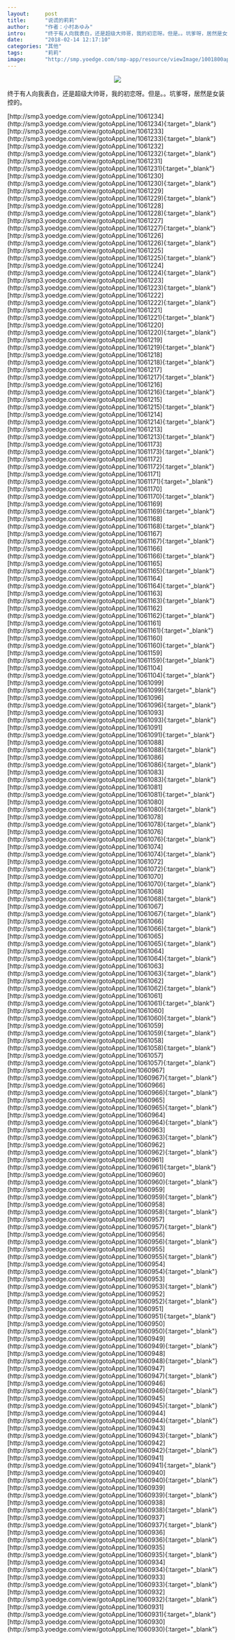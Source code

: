 ```yaml
---
layout:     post
title:      "说谎的莉莉"
author:     "作者：小村あゆみ"
intro:      "终于有人向我表白，还是超级大帅哥，我的初恋呀。但是。。坑爹呀，居然是女装控的。"
date:       "2018-02-14 12:17:10"
categories: "其他"
tags:       "莉莉"
image:      "http://smp.yoedge.com/smp-app/resource/viewImage/1001800appline.png"
---
```

<div style="text-align: center">
<p><img src="http://smp.yoedge.com/smp-app/resource/viewImage/1001800appline.png"/></p>
</div>
<p class="post-meta">
<span>终于有人向我表白，还是超级大帅哥，我的初恋呀。但是。。坑爹呀，居然是女装控的。</span>
</p>
[http://smp3.yoedge.com/view/gotoAppLine/1061234](http://smp3.yoedge.com/view/gotoAppLine/1061234){:target="_blank"}
[http://smp3.yoedge.com/view/gotoAppLine/1061233](http://smp3.yoedge.com/view/gotoAppLine/1061233){:target="_blank"}
[http://smp3.yoedge.com/view/gotoAppLine/1061232](http://smp3.yoedge.com/view/gotoAppLine/1061232){:target="_blank"}
[http://smp3.yoedge.com/view/gotoAppLine/1061231](http://smp3.yoedge.com/view/gotoAppLine/1061231){:target="_blank"}
[http://smp3.yoedge.com/view/gotoAppLine/1061230](http://smp3.yoedge.com/view/gotoAppLine/1061230){:target="_blank"}
[http://smp3.yoedge.com/view/gotoAppLine/1061229](http://smp3.yoedge.com/view/gotoAppLine/1061229){:target="_blank"}
[http://smp3.yoedge.com/view/gotoAppLine/1061228](http://smp3.yoedge.com/view/gotoAppLine/1061228){:target="_blank"}
[http://smp3.yoedge.com/view/gotoAppLine/1061227](http://smp3.yoedge.com/view/gotoAppLine/1061227){:target="_blank"}
[http://smp3.yoedge.com/view/gotoAppLine/1061226](http://smp3.yoedge.com/view/gotoAppLine/1061226){:target="_blank"}
[http://smp3.yoedge.com/view/gotoAppLine/1061225](http://smp3.yoedge.com/view/gotoAppLine/1061225){:target="_blank"}
[http://smp3.yoedge.com/view/gotoAppLine/1061224](http://smp3.yoedge.com/view/gotoAppLine/1061224){:target="_blank"}
[http://smp3.yoedge.com/view/gotoAppLine/1061223](http://smp3.yoedge.com/view/gotoAppLine/1061223){:target="_blank"}
[http://smp3.yoedge.com/view/gotoAppLine/1061222](http://smp3.yoedge.com/view/gotoAppLine/1061222){:target="_blank"}
[http://smp3.yoedge.com/view/gotoAppLine/1061221](http://smp3.yoedge.com/view/gotoAppLine/1061221){:target="_blank"}
[http://smp3.yoedge.com/view/gotoAppLine/1061220](http://smp3.yoedge.com/view/gotoAppLine/1061220){:target="_blank"}
[http://smp3.yoedge.com/view/gotoAppLine/1061219](http://smp3.yoedge.com/view/gotoAppLine/1061219){:target="_blank"}
[http://smp3.yoedge.com/view/gotoAppLine/1061218](http://smp3.yoedge.com/view/gotoAppLine/1061218){:target="_blank"}
[http://smp3.yoedge.com/view/gotoAppLine/1061217](http://smp3.yoedge.com/view/gotoAppLine/1061217){:target="_blank"}
[http://smp3.yoedge.com/view/gotoAppLine/1061216](http://smp3.yoedge.com/view/gotoAppLine/1061216){:target="_blank"}
[http://smp3.yoedge.com/view/gotoAppLine/1061215](http://smp3.yoedge.com/view/gotoAppLine/1061215){:target="_blank"}
[http://smp3.yoedge.com/view/gotoAppLine/1061214](http://smp3.yoedge.com/view/gotoAppLine/1061214){:target="_blank"}
[http://smp3.yoedge.com/view/gotoAppLine/1061213](http://smp3.yoedge.com/view/gotoAppLine/1061213){:target="_blank"}
[http://smp3.yoedge.com/view/gotoAppLine/1061173](http://smp3.yoedge.com/view/gotoAppLine/1061173){:target="_blank"}
[http://smp3.yoedge.com/view/gotoAppLine/1061172](http://smp3.yoedge.com/view/gotoAppLine/1061172){:target="_blank"}
[http://smp3.yoedge.com/view/gotoAppLine/1061171](http://smp3.yoedge.com/view/gotoAppLine/1061171){:target="_blank"}
[http://smp3.yoedge.com/view/gotoAppLine/1061170](http://smp3.yoedge.com/view/gotoAppLine/1061170){:target="_blank"}
[http://smp3.yoedge.com/view/gotoAppLine/1061169](http://smp3.yoedge.com/view/gotoAppLine/1061169){:target="_blank"}
[http://smp3.yoedge.com/view/gotoAppLine/1061168](http://smp3.yoedge.com/view/gotoAppLine/1061168){:target="_blank"}
[http://smp3.yoedge.com/view/gotoAppLine/1061167](http://smp3.yoedge.com/view/gotoAppLine/1061167){:target="_blank"}
[http://smp3.yoedge.com/view/gotoAppLine/1061166](http://smp3.yoedge.com/view/gotoAppLine/1061166){:target="_blank"}
[http://smp3.yoedge.com/view/gotoAppLine/1061165](http://smp3.yoedge.com/view/gotoAppLine/1061165){:target="_blank"}
[http://smp3.yoedge.com/view/gotoAppLine/1061164](http://smp3.yoedge.com/view/gotoAppLine/1061164){:target="_blank"}
[http://smp3.yoedge.com/view/gotoAppLine/1061163](http://smp3.yoedge.com/view/gotoAppLine/1061163){:target="_blank"}
[http://smp3.yoedge.com/view/gotoAppLine/1061162](http://smp3.yoedge.com/view/gotoAppLine/1061162){:target="_blank"}
[http://smp3.yoedge.com/view/gotoAppLine/1061161](http://smp3.yoedge.com/view/gotoAppLine/1061161){:target="_blank"}
[http://smp3.yoedge.com/view/gotoAppLine/1061160](http://smp3.yoedge.com/view/gotoAppLine/1061160){:target="_blank"}
[http://smp3.yoedge.com/view/gotoAppLine/1061159](http://smp3.yoedge.com/view/gotoAppLine/1061159){:target="_blank"}
[http://smp3.yoedge.com/view/gotoAppLine/1061104](http://smp3.yoedge.com/view/gotoAppLine/1061104){:target="_blank"}
[http://smp3.yoedge.com/view/gotoAppLine/1061099](http://smp3.yoedge.com/view/gotoAppLine/1061099){:target="_blank"}
[http://smp3.yoedge.com/view/gotoAppLine/1061096](http://smp3.yoedge.com/view/gotoAppLine/1061096){:target="_blank"}
[http://smp3.yoedge.com/view/gotoAppLine/1061093](http://smp3.yoedge.com/view/gotoAppLine/1061093){:target="_blank"}
[http://smp3.yoedge.com/view/gotoAppLine/1061091](http://smp3.yoedge.com/view/gotoAppLine/1061091){:target="_blank"}
[http://smp3.yoedge.com/view/gotoAppLine/1061088](http://smp3.yoedge.com/view/gotoAppLine/1061088){:target="_blank"}
[http://smp3.yoedge.com/view/gotoAppLine/1061086](http://smp3.yoedge.com/view/gotoAppLine/1061086){:target="_blank"}
[http://smp3.yoedge.com/view/gotoAppLine/1061083](http://smp3.yoedge.com/view/gotoAppLine/1061083){:target="_blank"}
[http://smp3.yoedge.com/view/gotoAppLine/1061081](http://smp3.yoedge.com/view/gotoAppLine/1061081){:target="_blank"}
[http://smp3.yoedge.com/view/gotoAppLine/1061080](http://smp3.yoedge.com/view/gotoAppLine/1061080){:target="_blank"}
[http://smp3.yoedge.com/view/gotoAppLine/1061078](http://smp3.yoedge.com/view/gotoAppLine/1061078){:target="_blank"}
[http://smp3.yoedge.com/view/gotoAppLine/1061076](http://smp3.yoedge.com/view/gotoAppLine/1061076){:target="_blank"}
[http://smp3.yoedge.com/view/gotoAppLine/1061074](http://smp3.yoedge.com/view/gotoAppLine/1061074){:target="_blank"}
[http://smp3.yoedge.com/view/gotoAppLine/1061072](http://smp3.yoedge.com/view/gotoAppLine/1061072){:target="_blank"}
[http://smp3.yoedge.com/view/gotoAppLine/1061070](http://smp3.yoedge.com/view/gotoAppLine/1061070){:target="_blank"}
[http://smp3.yoedge.com/view/gotoAppLine/1061068](http://smp3.yoedge.com/view/gotoAppLine/1061068){:target="_blank"}
[http://smp3.yoedge.com/view/gotoAppLine/1061067](http://smp3.yoedge.com/view/gotoAppLine/1061067){:target="_blank"}
[http://smp3.yoedge.com/view/gotoAppLine/1061066](http://smp3.yoedge.com/view/gotoAppLine/1061066){:target="_blank"}
[http://smp3.yoedge.com/view/gotoAppLine/1061065](http://smp3.yoedge.com/view/gotoAppLine/1061065){:target="_blank"}
[http://smp3.yoedge.com/view/gotoAppLine/1061064](http://smp3.yoedge.com/view/gotoAppLine/1061064){:target="_blank"}
[http://smp3.yoedge.com/view/gotoAppLine/1061063](http://smp3.yoedge.com/view/gotoAppLine/1061063){:target="_blank"}
[http://smp3.yoedge.com/view/gotoAppLine/1061062](http://smp3.yoedge.com/view/gotoAppLine/1061062){:target="_blank"}
[http://smp3.yoedge.com/view/gotoAppLine/1061061](http://smp3.yoedge.com/view/gotoAppLine/1061061){:target="_blank"}
[http://smp3.yoedge.com/view/gotoAppLine/1061060](http://smp3.yoedge.com/view/gotoAppLine/1061060){:target="_blank"}
[http://smp3.yoedge.com/view/gotoAppLine/1061059](http://smp3.yoedge.com/view/gotoAppLine/1061059){:target="_blank"}
[http://smp3.yoedge.com/view/gotoAppLine/1061058](http://smp3.yoedge.com/view/gotoAppLine/1061058){:target="_blank"}
[http://smp3.yoedge.com/view/gotoAppLine/1061057](http://smp3.yoedge.com/view/gotoAppLine/1061057){:target="_blank"}
[http://smp3.yoedge.com/view/gotoAppLine/1060967](http://smp3.yoedge.com/view/gotoAppLine/1060967){:target="_blank"}
[http://smp3.yoedge.com/view/gotoAppLine/1060966](http://smp3.yoedge.com/view/gotoAppLine/1060966){:target="_blank"}
[http://smp3.yoedge.com/view/gotoAppLine/1060965](http://smp3.yoedge.com/view/gotoAppLine/1060965){:target="_blank"}
[http://smp3.yoedge.com/view/gotoAppLine/1060964](http://smp3.yoedge.com/view/gotoAppLine/1060964){:target="_blank"}
[http://smp3.yoedge.com/view/gotoAppLine/1060963](http://smp3.yoedge.com/view/gotoAppLine/1060963){:target="_blank"}
[http://smp3.yoedge.com/view/gotoAppLine/1060962](http://smp3.yoedge.com/view/gotoAppLine/1060962){:target="_blank"}
[http://smp3.yoedge.com/view/gotoAppLine/1060961](http://smp3.yoedge.com/view/gotoAppLine/1060961){:target="_blank"}
[http://smp3.yoedge.com/view/gotoAppLine/1060960](http://smp3.yoedge.com/view/gotoAppLine/1060960){:target="_blank"}
[http://smp3.yoedge.com/view/gotoAppLine/1060959](http://smp3.yoedge.com/view/gotoAppLine/1060959){:target="_blank"}
[http://smp3.yoedge.com/view/gotoAppLine/1060958](http://smp3.yoedge.com/view/gotoAppLine/1060958){:target="_blank"}
[http://smp3.yoedge.com/view/gotoAppLine/1060957](http://smp3.yoedge.com/view/gotoAppLine/1060957){:target="_blank"}
[http://smp3.yoedge.com/view/gotoAppLine/1060956](http://smp3.yoedge.com/view/gotoAppLine/1060956){:target="_blank"}
[http://smp3.yoedge.com/view/gotoAppLine/1060955](http://smp3.yoedge.com/view/gotoAppLine/1060955){:target="_blank"}
[http://smp3.yoedge.com/view/gotoAppLine/1060954](http://smp3.yoedge.com/view/gotoAppLine/1060954){:target="_blank"}
[http://smp3.yoedge.com/view/gotoAppLine/1060953](http://smp3.yoedge.com/view/gotoAppLine/1060953){:target="_blank"}
[http://smp3.yoedge.com/view/gotoAppLine/1060952](http://smp3.yoedge.com/view/gotoAppLine/1060952){:target="_blank"}
[http://smp3.yoedge.com/view/gotoAppLine/1060951](http://smp3.yoedge.com/view/gotoAppLine/1060951){:target="_blank"}
[http://smp3.yoedge.com/view/gotoAppLine/1060950](http://smp3.yoedge.com/view/gotoAppLine/1060950){:target="_blank"}
[http://smp3.yoedge.com/view/gotoAppLine/1060949](http://smp3.yoedge.com/view/gotoAppLine/1060949){:target="_blank"}
[http://smp3.yoedge.com/view/gotoAppLine/1060948](http://smp3.yoedge.com/view/gotoAppLine/1060948){:target="_blank"}
[http://smp3.yoedge.com/view/gotoAppLine/1060947](http://smp3.yoedge.com/view/gotoAppLine/1060947){:target="_blank"}
[http://smp3.yoedge.com/view/gotoAppLine/1060946](http://smp3.yoedge.com/view/gotoAppLine/1060946){:target="_blank"}
[http://smp3.yoedge.com/view/gotoAppLine/1060945](http://smp3.yoedge.com/view/gotoAppLine/1060945){:target="_blank"}
[http://smp3.yoedge.com/view/gotoAppLine/1060944](http://smp3.yoedge.com/view/gotoAppLine/1060944){:target="_blank"}
[http://smp3.yoedge.com/view/gotoAppLine/1060943](http://smp3.yoedge.com/view/gotoAppLine/1060943){:target="_blank"}
[http://smp3.yoedge.com/view/gotoAppLine/1060942](http://smp3.yoedge.com/view/gotoAppLine/1060942){:target="_blank"}
[http://smp3.yoedge.com/view/gotoAppLine/1060941](http://smp3.yoedge.com/view/gotoAppLine/1060941){:target="_blank"}
[http://smp3.yoedge.com/view/gotoAppLine/1060940](http://smp3.yoedge.com/view/gotoAppLine/1060940){:target="_blank"}
[http://smp3.yoedge.com/view/gotoAppLine/1060939](http://smp3.yoedge.com/view/gotoAppLine/1060939){:target="_blank"}
[http://smp3.yoedge.com/view/gotoAppLine/1060938](http://smp3.yoedge.com/view/gotoAppLine/1060938){:target="_blank"}
[http://smp3.yoedge.com/view/gotoAppLine/1060937](http://smp3.yoedge.com/view/gotoAppLine/1060937){:target="_blank"}
[http://smp3.yoedge.com/view/gotoAppLine/1060936](http://smp3.yoedge.com/view/gotoAppLine/1060936){:target="_blank"}
[http://smp3.yoedge.com/view/gotoAppLine/1060935](http://smp3.yoedge.com/view/gotoAppLine/1060935){:target="_blank"}
[http://smp3.yoedge.com/view/gotoAppLine/1060934](http://smp3.yoedge.com/view/gotoAppLine/1060934){:target="_blank"}
[http://smp3.yoedge.com/view/gotoAppLine/1060933](http://smp3.yoedge.com/view/gotoAppLine/1060933){:target="_blank"}
[http://smp3.yoedge.com/view/gotoAppLine/1060932](http://smp3.yoedge.com/view/gotoAppLine/1060932){:target="_blank"}
[http://smp3.yoedge.com/view/gotoAppLine/1060931](http://smp3.yoedge.com/view/gotoAppLine/1060931){:target="_blank"}
[http://smp3.yoedge.com/view/gotoAppLine/1060930](http://smp3.yoedge.com/view/gotoAppLine/1060930){:target="_blank"}


